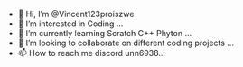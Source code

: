 - 👋 Hi, I’m @Vincent123proiszwe
- 👀 I’m interested in Coding ...
- 🌱 I’m currently learning Scratch C++ Phyton ...
- 💞️ I’m looking to collaborate on different coding projects ...
- 📫 How to reach me discord unn6938...

<!---
Vincent123proiszwe/Vincent123proiszwe is a ✨ special ✨ repository because its `README.md` (this file) appears on your GitHub profile.
You can click the Preview link to take a look at your changes.
--->
